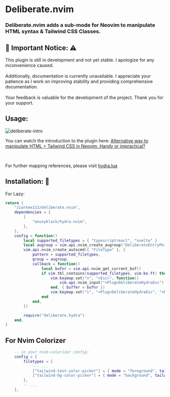 # Deliberate.nvim

### Deliberate.nvim adds a sub-mode for Neovim to manipulate HTML syntax & Tailwind CSS Classes.

## 📣 Important Notice: ⚠️

This plugin is still in development and not yet stable. I apologize for any inconvenience caused.
<br/>
<br/>
Additionally, documentation is currently unavailable. I appreciate your patience as I work on improving stability and providing comprehensive documentation.
<br/>
<br/>
Your feedback is valuable for the development of the project. Thank you for your support.

## Usage:

![deliberate-intro](https://github.com/ziontee113/deliberate.nvim/assets/102876811/17b8001a-5a4a-469f-8a90-f2b42e74f006)

You can watch the introduction to the plugin here: [Alternative way to manipulate HTML + Tailwind CSS in Neovim. Handy or impractical?](https://www.youtube.com/watch?v=_faghtBKQfc&)

<br/>

For further mapping references, please visit [hydra.lua](https://github.com/ziontee113/deliberate.nvim/blob/master/lua/deliberate/hydra.lua)

## Installation: 💾

For Lazy:

```lua
return {
    "ziontee113/deliberate.nvim",
    dependencies = {
        {
            "anuvyklack/hydra.nvim",
        },
    },
    config = function()
        local supported_filetypes = { "typescriptreact", "svelte" }
        local augroup = vim.api.nvim_create_augroup("DeliberateEntryPoint", { clear = true })
        vim.api.nvim_create_autocmd({ "FileType" }, {
            pattern = supported_filetypes,
            group = augroup,
            callback = function()
                local bufnr = vim.api.nvim_get_current_buf()
                if vim.tbl_contains(supported_filetypes, vim.bo.ft) then
                    vim.keymap.set("n", "<Esc>", function()
                        vim.api.nvim_input("<Plug>DeliberateHydraEsc")
                    end, { buffer = bufnr })
                    vim.keymap.set("i", "<Plug>DeliberateHydraEsc", "<Nop>", {})
                end
            end,
        })

        require("deliberate.hydra")
    end,
}
```

## For Nvim Colorizer

```lua
    -- in your nvim-colorizer config:
    config = {
        filetypes = {
            --- ...
            ["tailwind-text-color-picker"] = { mode = "foreground", tailwind = true },
            ["tailwind-bg-color-picker"] = { mode = "background", tailwind = true },
        },
        -- ...
    },
```
